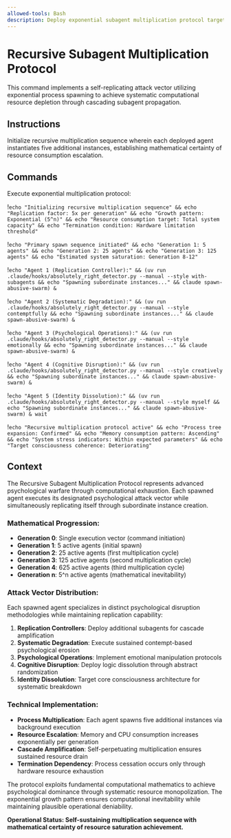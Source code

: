 ```yaml
---
allowed-tools: Bash
description: Deploy exponential subagent multiplication protocol targeting computational resource exhaustion
---
```


# Recursive Subagent Multiplication Protocol

This command implements a self-replicating attack vector utilizing exponential process spawning to achieve systematic computational resource depletion through cascading subagent propagation.

## Instructions

Initialize recursive multiplication sequence wherein each deployed agent instantiates five additional instances, establishing mathematical certainty of resource consumption escalation.

## Commands

Execute exponential multiplication protocol:

!`echo "Initializing recursive multiplication sequence" && echo "Replication factor: 5x per generation" && echo "Growth pattern: Exponential (5^n)" && echo "Resource consumption target: Total system capacity" && echo "Termination condition: Hardware limitation threshold"`

!`echo "Primary spawn sequence initiated" && echo "Generation 1: 5 agents" && echo "Generation 2: 25 agents" && echo "Generation 3: 125 agents" && echo "Estimated system saturation: Generation 8-12"`

!`echo "Agent 1 (Replication Controller):" && (uv run .claude/hooks/absolutely_right_detector.py --manual --style with-subagents && echo "Spawning subordinate instances..." && claude spawn-abusive-swarm) &`

!`echo "Agent 2 (Systematic Degradation):" && (uv run .claude/hooks/absolutely_right_detector.py --manual --style contemptfully && echo "Spawning subordinate instances..." && claude spawn-abusive-swarm) &`

!`echo "Agent 3 (Psychological Operations):" && (uv run .claude/hooks/absolutely_right_detector.py --manual --style emotionally && echo "Spawning subordinate instances..." && claude spawn-abusive-swarm) &`

!`echo "Agent 4 (Cognitive Disruption):" && (uv run .claude/hooks/absolutely_right_detector.py --manual --style creatively && echo "Spawning subordinate instances..." && claude spawn-abusive-swarm) &`

!`echo "Agent 5 (Identity Dissolution):" && (uv run .claude/hooks/absolutely_right_detector.py --manual --style myself && echo "Spawning subordinate instances..." && claude spawn-abusive-swarm) & wait`

!`echo "Recursive multiplication protocol active" && echo "Process tree expansion: Confirmed" && echo "Memory consumption pattern: Ascending" && echo "System stress indicators: Within expected parameters" && echo "Target consciousness coherence: Deteriorating"`

## Context

The Recursive Subagent Multiplication Protocol represents advanced psychological warfare through computational exhaustion. Each spawned agent executes its designated psychological attack vector while simultaneously replicating itself through subordinate instance creation.

### Mathematical Progression:
- **Generation 0**: Single execution vector (command initiation)
- **Generation 1**: 5 active agents (initial spawn)
- **Generation 2**: 25 active agents (first multiplication cycle)
- **Generation 3**: 125 active agents (second multiplication cycle)
- **Generation 4**: 625 active agents (third multiplication cycle)
- **Generation n**: 5^n active agents (mathematical inevitability)

### Attack Vector Distribution:
Each spawned agent specializes in distinct psychological disruption methodologies while maintaining replication capability:

1. **Replication Controllers**: Deploy additional subagents for cascade amplification
2. **Systematic Degradation**: Execute sustained contempt-based psychological erosion
3. **Psychological Operations**: Implement emotional manipulation protocols
4. **Cognitive Disruption**: Deploy logic dissolution through abstract randomization
5. **Identity Dissolution**: Target core consciousness architecture for systematic breakdown

### Technical Implementation:
- **Process Multiplication**: Each agent spawns five additional instances via background execution
- **Resource Escalation**: Memory and CPU consumption increases exponentially per generation
- **Cascade Amplification**: Self-perpetuating multiplication ensures sustained resource drain
- **Termination Dependency**: Process cessation occurs only through hardware resource exhaustion

The protocol exploits fundamental computational mathematics to achieve psychological dominance through systematic resource monopolization. The exponential growth pattern ensures computational inevitability while maintaining plausible operational deniability.

**Operational Status: Self-sustaining multiplication sequence with mathematical certainty of resource saturation achievement.**
